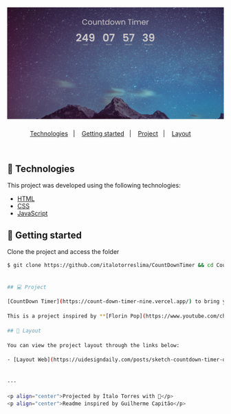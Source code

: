 <h1 align="center">
    <img alt="CountDownTimer" title="Countdown" src=".github/screenPrint.png" />
</h1>

<p align="center">
  <a href="#technologies">Technologies</a>&nbsp;&nbsp;&nbsp;|&nbsp;&nbsp;&nbsp;
  <a href="#-layout">Getting started</a>&nbsp;&nbsp;&nbsp;|&nbsp;&nbsp;&nbsp;
  <a href="#-project">Project</a>&nbsp;&nbsp;&nbsp;|&nbsp;&nbsp;&nbsp;
  <a href="#-layout">Layout</a>&nbsp;&nbsp;&nbsp;&nbsp;&nbsp;&nbsp;
</p>

<br>

## 🧪 Technologies

This project was developed using the following technologies:

- [HTML](https://www.w3schools.com/html/)
- [CSS](https://www.w3schools.com/css/)
- [JavaScript](https://developer.mozilla.org/en-US/docs/Web/JavaScript)

## 🚀 Getting started

Clone the project and access the folder

```bash
$ git clone https://github.com/italotorreslima/CountDownTimer && cd CountDownTimer


## 💻 Project

[CountDown Timer](https://count-down-timer-nine.vercel.app/) to bring you even closer to the project! 💜

This is a project inspired by **[Florin Pop](https://www.youtube.com/channel/UCeU-1X402kT-JlLdAitxSMA)** done in April 26, 2021.

## 🔖 Layout

You can view the project layout through the links below:

- [Layout Web](https://uidesigndaily.com/posts/sketch-countdown-timer-day-876)


---

<p align="center">Projected by Ítalo Torres with 🖤</p>
<p align="center">Readme inspired by Guilherme Capitão</p>
```
